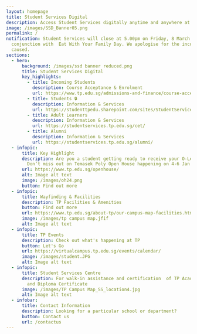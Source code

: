 ```yaml
---
layout: homepage
title: Student Services Digital
description: Access Student Services digitally anytime and anywhere at your fingertips!
image: /images/SSD_Banner05.png
permalink: /
notification: Student Services will close at 5.00pm on Friday, 8 March 2024 in
  conjunction with  Eat With Your Family Day. We apologise for the inconvenience
  caused.
sections:
  - hero:
      background: /images/ssd banner reduced.png
      title: Student Services Digital
      key_highlights:
        - title: Incoming Students
          description: Course Acceptance & Enrolment
          url: https://www.tp.edu.sg/admissions-and-finance/course-acceptance-enrolment.html
        - title: Students 🔒
          description: Information & Services
          url: https://studenttpedu.sharepoint.com/sites/StudentServicesDigital
        - title: Adult Learners
          description: Information & Services
          url: https://studentservices.tp.edu.sg/cet/
        - title: Alumni
          description: Information & Services
          url: https://studentservices.tp.edu.sg/alumni/
  - infopic:
      title: Key Highlight
      description: Are you a student getting ready to receive your O-Level results?
        Don’t miss out on Temasek Poly Open House happening on 4-6 Jan 2024!
      url: https://www.tp.edu.sg/openhouse/
      alt: Image alt text
      image: /images/oh24.png
      button: Find out more
  - infopic:
      title: Wayfinding & Facilities
      description: TP Facilities & Amenities
      button: Find out more
      url: https://www.tp.edu.sg/about-tp/our-campus-map-facilities.html
      image: /images/tp campus map.jfif
      alt: Image alt text
  - infopic:
      title: TP Events
      description: Check out what's happening at TP
      button: Let's Go
      url: https://virtualcampus.tp.edu.sg/events/calendar/
      image: /images/student.JPG
      alt: Image alt text
  - infopic:
      title: Student Services Centre
      description: For walk-in assistance and certification  of TP Academic Results
        and Diploma Certificate
      image: /images/TP Campus Map_SS_location4.jpg
      alt: Image alt text
  - infobar:
      title: Contact Information
      description: Looking for a particular school or department?
      button: Contact us
      url: /contactus
---
```

